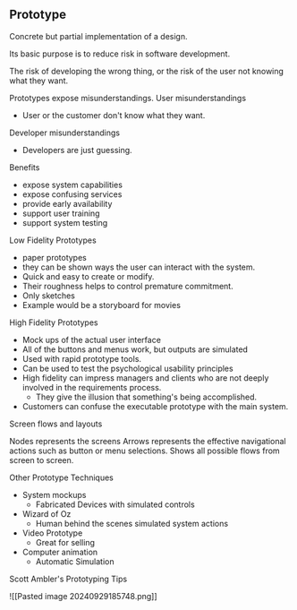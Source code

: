 ## Prototype

Concrete but partial implementation of a design.

Its basic purpose is to reduce risk in software development.

The risk of developing the wrong thing, or the risk of the user not knowing what they want.

Prototypes expose misunderstandings. 
User misunderstandings
- User or the customer don't know what they want.

Developer misunderstandings
- Developers are just guessing.

Benefits
- expose system capabilities
- expose confusing services
- provide early availability
- support user training
- support system testing

Low Fidelity Prototypes
- paper prototypes
- they can be shown ways the user can interact with the system.
- Quick and easy to create or modify.
- Their roughness helps to control premature commitment.
- Only sketches
- Example would be a storyboard for movies

High Fidelity Prototypes
- Mock ups of the actual user interface
- All of the buttons and menus work, but outputs are simulated
- Used with rapid prototype tools.
- Can be used to test the psychological usability principles
- High fidelity can impress managers  and clients who are not deeply involved in the requirements process.
	- They give the illusion that something's being accomplished.
- Customers can confuse the executable prototype with the main system.


Screen flows and layouts

Nodes represents the screens
Arrows represents the effective navigational actions such as button or menu selections.
Shows all possible flows from screen to screen.

Other Prototype Techniques
- System mockups
	- Fabricated Devices with simulated controls
- Wizard of Oz
	- Human behind the scenes simulated system actions
- Video Prototype
	- Great for selling
- Computer animation
	- Automatic Simulation

Scott Ambler's Prototyping Tips

![[Pasted image 20240929185748.png]]